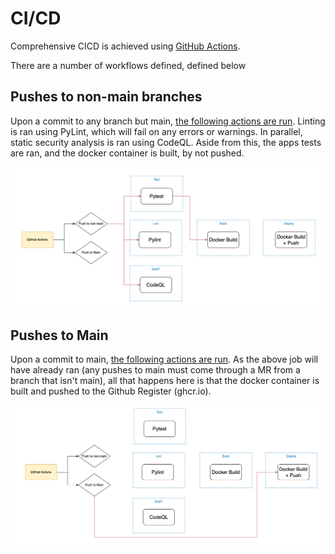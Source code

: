 # CI/CD

Comprehensive CICD is achieved using [GitHub Actions](https://docs.github.com/en/actions). 

There are a number of workflows defined, defined below

## Pushes to non-main branches

Upon a commit to any branch but main, [the following actions are run](../.github/workflows/push.yml). Linting is ran using PyLint, which will fail on any errors or warnings. In parallel, static security analysis is ran using CodeQL. Aside from this, the apps tests are ran, and the docker container is built, by not pushed. 

![Non Main](./images/cicd/non-main.png)

## Pushes to Main 

Upon a commit to main, [the following actions are run](../.github/workflows/main.yml). As the above job will have already ran (any pushes to main must come through a MR from a branch that isn't main), all that happens here is that the docker container is built and pushed to the Github Register (ghcr.io). 

![Main](./images/cicd/main.png)